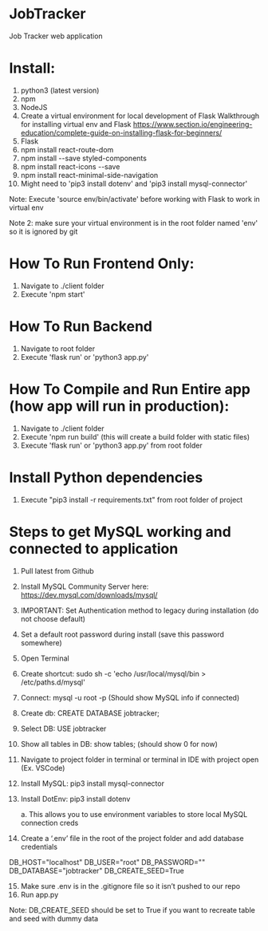 # JobTracker
Job Tracker web application

# Install:
1. python3 (latest version)
2. npm
3. NodeJS
4. Create a virtual environment for local development of Flask
Walkthrough for installing virtual env and Flask https://www.section.io/engineering-education/complete-guide-on-installing-flask-for-beginners/
5. Flask
6. npm install react-route-dom
7. npm install --save styled-components
8. npm install react-icons --save
9. npm install react-minimal-side-navigation
10. Might need to 'pip3 install dotenv' and 'pip3 install mysql-connector'


Note: Execute 'source env/bin/activate' before working with Flask to work in virtual env

Note 2: make sure your virtual environment is in the root folder named 'env' so it is ignored by git

# How To Run Frontend Only:
1. Navigate to ./client folder
2. Execute 'npm start'

# How To Run Backend
1. Navigate to root folder
2. Execute 'flask run' or 'python3 app.py'


# How To Compile and Run Entire app (how app will run in production):
1. Navigate to ./client folder
2. Execute 'npm run build' (this will create a build folder with static files)
3. Execute 'flask run' or 'python3 app.py' from root folder

# Install Python dependencies
1. Execute "pip3 install -r requirements.txt" from root folder of project

# Steps to get MySQL working and connected to application

1.	Pull latest from Github
2.	Install MySQL Community Server here: https://dev.mysql.com/downloads/mysql/
3.	IMPORTANT: Set Authentication method to legacy during installation (do not choose default)
4.	Set a default root password during install (save this password somewhere)
5.	Open Terminal
6.	Create shortcut: sudo sh -c 'echo /usr/local/mysql/bin > /etc/paths.d/mysql'
7.	Connect: mysql -u root -p (Should show MySQL info if connected)
8.	Create db: CREATE DATABASE jobtracker;
9.	Select DB: USE jobtracker
10.	Show all tables in DB: show tables; (should show 0 for now)
11.	Navigate to project folder in terminal or terminal in IDE with project open (Ex. VSCode)
12.	Install MySQL: pip3 install mysql-connector
13.	Install DotEnv: pip3 install dotenv 

    a.	This allows you to use environment variables to store local MySQL connection creds

14.	Create a ‘.env’ file in the root of the project folder and add database credentials

DB_HOST="localhost" </b>
DB_USER="root" </b>
DB_PASSWORD="" </b>
DB_DATABASE="jobtracker" </b>
DB_CREATE_SEED=True </b>

15.	Make sure .env is in the .gitignore file so it isn’t pushed to our repo
16.	Run app.py


Note: DB_CREATE_SEED should be set to True if you want to recreate table and seed with dummy data


